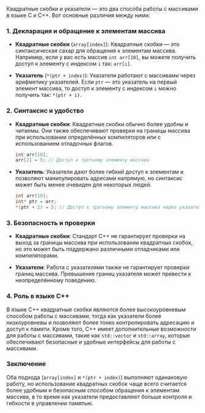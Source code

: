 Квадратные скобки и указатели — это два способа работы с массивами в языке C и C++. Вот основные различия между ними:

### 1. Декларация и обращение к элементам массива

- **Квадратные скобки** (`array[index]`):
  Квадратные скобки — это синтаксическая сахар для обращения к элементам массива. Например, если у вас есть массив `int arr[10]`, вы можете получить доступ к элементу с индексом `i` так: `arr[i]`.

- **Указатель** (`*(ptr + index)`):
  Указатели работают с массивами через арифметику указателей. Если `ptr` — это указатель на первый элемент массива, то доступ к элементу с индексом `i` можно получить так: `*(ptr + i)`.

### 2. Синтаксис и удобство

- **Квадратные скобки**:
  Квадратные скобки обычно более удобны и читаемы. Они также обеспечивают проверки на границы массива при использовании определённых компиляторов или с использованием отладочных флагов.

  ```cpp
  int arr[10];
  arr[2] = 5; // Доступ к третьему элементу массива
  ```

- **Указатель**:
  Указатели дают более гибкий доступ к элементам и позволяют манипулировать адресами напрямую, но синтаксис может быть менее очевиден для некоторых людей.

  ```cpp
  int arr[10];
  int* ptr = arr;
  *(ptr + 2) = 5; // Доступ к третьему элементу массива через указатель
  ```

### 3. Безопасность и проверки

- **Квадратные скобки**:
  Стандарт C++ не гарантирует проверки на выход за границы массива при использовании квадратных скобок, но это может быть поддержано различными отладчиками или компиляторами.

- **Указатели**:
  Работа с указателями также не гарантирует проверки границ массива. Превышение границ указателя может привести к неопределённому поведению.

### 4. Роль в языке C++

В языке C++ квадратные скобки являются более высокоуровневым способом работы с массивами, тогда как указатели более низкоуровневы и позволяют более тонко контролировать адресацию и доступ к памяти. Кроме того, C++ имеет дополнительные возможности для работы с массивами, такие как `std::vector` и `std::array`, которые обеспечивают безопасные и удобные интерфейсы для работы с массивами.

### Заключение

Оба подхода (`array[index]` и `*(ptr + index)`) выполняют одинаковую работу, но использование квадратных скобок чаще всего считается более удобным и безопасным способом обращения к элементам массива, в то время как указатели предоставляют больше контроля и гибкости в управлении памятью.